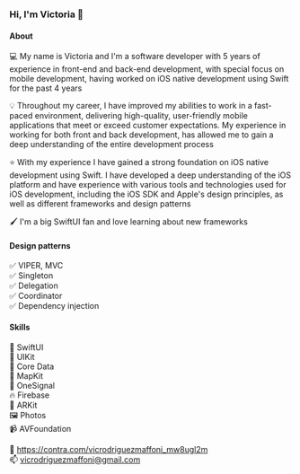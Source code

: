 ### Hi, I'm Victoria 👋

#### About

💻 My name is Victoria and I'm a software developer with 5 years of experience in front-end and back-end development, with special focus on mobile development, having worked on iOS native development using Swift for the past 4 years

💡 Throughout my career, I have improved my abilities to work in a fast-paced environment, delivering high-quality, user-friendly mobile applications that meet or exceed customer expectations. My experience in working for both front and back development, has allowed me to gain a deep understanding of the entire development process

⭐ With my experience I have gained a strong foundation on iOS native development using Swift. I have developed a deep understanding of the iOS platform and have experience with various tools and technologies used for iOS development, including the iOS SDK and Apple's design principles, as well as different frameworks and design patterns

🖌️ I'm a big SwiftUI fan and love learning about new frameworks

#### Design patterns
✅ VIPER, MVC  
✅ Singleton  
✅ Delegation  
✅ Coordinator  
✅ Dependency injection 


#### Skills
🎨 SwiftUI  
📲 UIKit  
💽 Core Data  
📍 MapKit  
💬 OneSignal  
🔥 Firebase  
🤳 ARKit  
🖼️ Photos  
📹 AVFoundation  

💼 https://contra.com/vicrodriguezmaffoni_mw8ugl2m  
📫 vicrodriguezmaffoni@gmail.com

<!--
**vixtoria/vixtoria** is a ✨ _special_ ✨ repository because its `README.md` (this file) appears on your GitHub profile.

#saved note
[Portfolio 💼](https://contra.com/vicrodriguezmaffoni_mw8ugl2m)
#

Here are some ideas to get you started:

- 🔭 I’m currently working on ...
- 🌱 I’m currently learning ...
- 👯 I’m looking to collaborate on ...
- 🤔 I’m looking for help with ...
- 💬 Ask me about ...
- 📫 How to reach me: ...
- 😄 Pronouns: ...
- ⚡ Fun fact: ...
-->
